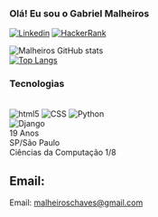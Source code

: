 ### Olá! Eu sou o Gabriel Malheiros

[![Linkedin](https://img.shields.io/badge/LinkedIn-0077B5?style=for-the-badge&logo=linkedin&logoColor=white)](linkedin.com/in/gabriel-malheiros-881889254)
[![HackerRank](https://img.shields.io/badge/-Hackerrank-2EC866?style=for-the-badge&logo=HackerRank&logoColor=white
)](https://www.hackerrank.com/malheiroschaves)

![Malheiros GitHub stats](https://github-readme-stats.vercel.app/api?username=GabrielMalheiros-byte&show_icons=true&theme=tokyonight)<br/>
[![Top Langs](https://github-readme-stats.vercel.app/api/top-langs/?username=GabrielMalheiros-byte&layout=donut)](https://github.com/anuraghazra/github-readme-stats)

### Tecnologias 
<div style="display: inline_block"><br/>
    <img align=center alt="html5" src="https://img.shields.io/badge/HTML5-E34F26?style=for-the-badge&logo=html5&logoColor=white"/>
    <img align=center alt="CSS" src="https://img.shields.io/badge/CSS3-1572B6?style=for-the-badge&logo=css3&logoColor=white"/>
    <img align="center" alt="Python" src="https://img.shields.io/badge/Python-14354C?style=for-the-badge&logo=python&logoColor=white"/><br/>
    <img align="center" alt="Django" src="https://img.shields.io/badge/Django-092E20?style=for-the-badge&logo=django&logoColor=white"/>
</div>
19 Anos<br/>
SP/São Paulo<br/>
Ciências da Computação 1/8<br/>

## Email:
Email: malheiroschaves@gmail.com
